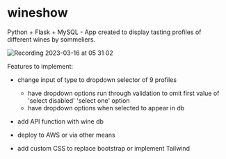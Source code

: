 # wineshow
Python + Flask + MySQL - App created to display tasting profiles of different wines by sommeliers. 


![Recording 2023-03-16 at 05 31 02](https://user-images.githubusercontent.com/99506481/225574630-a849b52b-c8bd-434b-a05d-1ebbbbf8b9d8.gif)



Features to implement:

- change input of type to dropdown selector of 9 profiles
  + have dropdown options run through validation to omit first value of 'select disabled' 'select one' option
  + have dropdown options when selected to appear in db

- add API function with wine db
- deploy to AWS or via other means
- add custom CSS to replace bootstrap or implement Tailwind
